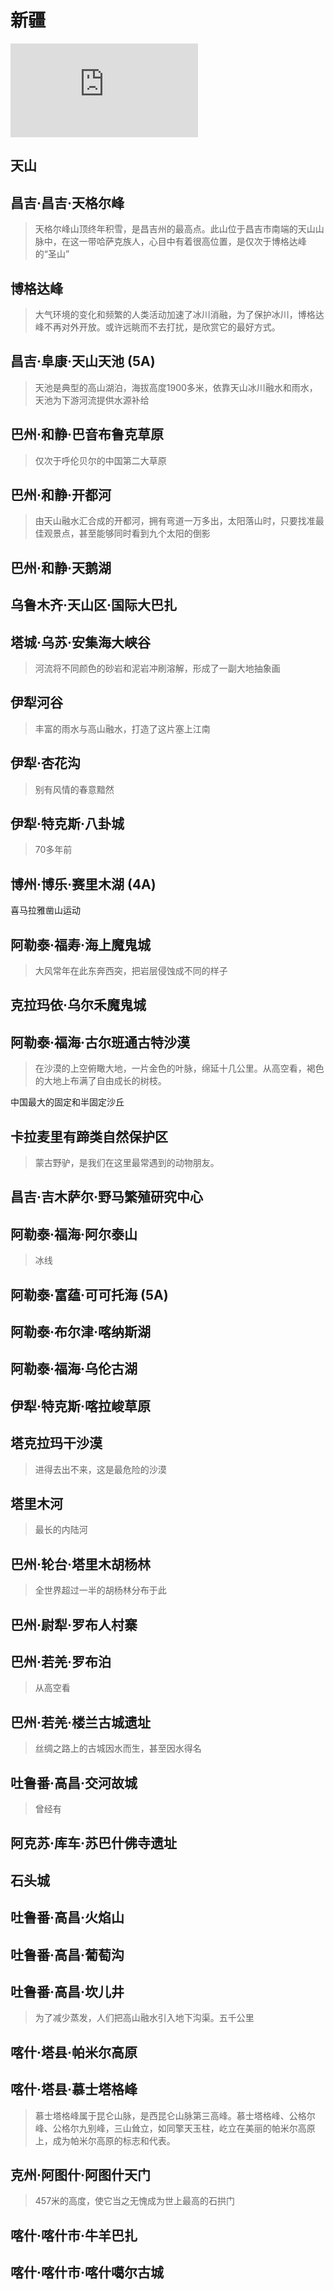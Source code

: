 # 新疆

![新疆地图集](http://ditu.ps123.net/china/List_38.html)

## 天山

> 

## 昌吉·昌吉·天格尔峰

> 天格尔峰山顶终年积雪，是昌吉州的最高点。此山位于昌吉市南端的天山山脉中，在这一带哈萨克族人，心目中有着很高位置，是仅次于博格达峰的“圣山”

## 博格达峰

> 大气环境的变化和频繁的人类活动加速了冰川消融，为了保护冰川，博格达峰不再对外开放。或许远眺而不去打扰，是欣赏它的最好方式。

## 昌吉·阜康·天山天池 (5A)

> 天池是典型的高山湖泊，海拔高度1900多米，依靠天山冰川融水和雨水，天池为下游河流提供水源补给

## 巴州·和静·巴音布鲁克草原

> 仅次于呼伦贝尔的中国第二大草原

## 巴州·和静·开都河

> 由天山融水汇合成的开都河，拥有弯道一万多出，太阳落山时，只要找准最佳观景点，甚至能够同时看到九个太阳的倒影

## 巴州·和静·天鹅湖

## 乌鲁木齐·天山区·国际大巴扎

## 塔城·乌苏·安集海大峡谷

> 河流将不同颜色的砂岩和泥岩冲刷溶解，形成了一副大地抽象画

## 伊犁河谷

> 丰富的雨水与高山融水，打造了这片塞上江南

## 伊犁·杏花沟

> 别有风情的春意黯然

## 伊犁·特克斯·八卦城

> 70多年前

## 博州·博乐·赛里木湖 (4A)

喜马拉雅凿山运动

## 阿勒泰·福寿·海上魔鬼城

> 大风常年在此东奔西突，把岩层侵蚀成不同的样子

## 克拉玛依·乌尔禾魔鬼城

> 

## 阿勒泰·福海·古尔班通古特沙漠

> 在沙漠的上空俯瞰大地，一片金色的叶脉，绵延十几公里。从高空看，褐色的大地上布满了自由成长的树枝。

中国最大的固定和半固定沙丘

## 卡拉麦里有蹄类自然保护区

> 蒙古野驴，是我们在这里最常遇到的动物朋友。

## 昌吉·吉木萨尔·野马繁殖研究中心

## 阿勒泰·福海·阿尔泰山

> 冰线

## 阿勒泰·富蕴·可可托海 (5A)

## 阿勒泰·布尔津·喀纳斯湖

## 阿勒泰·福海·乌伦古湖

## 伊犁·特克斯·喀拉峻草原

## 塔克拉玛干沙漠

> 进得去出不来，这是最危险的沙漠

## 塔里木河

> 最长的内陆河

## 巴州·轮台·塔里木胡杨林

> 全世界超过一半的胡杨林分布于此

## 巴州·尉犁·罗布人村寨


## 巴州·若羌·罗布泊 

> 从高空看

## 巴州·若羌·楼兰古城遗址

> 丝绸之路上的古城因水而生，甚至因水得名

## 吐鲁番·高昌·交河故城

> 曾经有

## 阿克苏·库车·苏巴什佛寺遗址

## 石头城

## 吐鲁番·高昌·火焰山

## 吐鲁番·高昌·葡萄沟

> 

## 吐鲁番·高昌·坎儿井

> 为了减少蒸发，人们把高山融水引入地下沟渠。五千公里

## 喀什·塔县·帕米尔高原

## 喀什·塔县·慕士塔格峰

> 慕士塔格峰属于昆仑山脉，是西昆仑山脉第三高峰。慕士塔格峰、公格尔峰、公格尔九别峰，三山耸立，如同擎天玉柱，屹立在美丽的帕米尔高原上，成为帕米尔高原的标志和代表。

## 克州·阿图什·阿图什天门

> 457米的高度，使它当之无愧成为世上最高的石拱门

## 喀什·喀什市·牛羊巴扎

## 喀什·喀什市·喀什噶尔古城